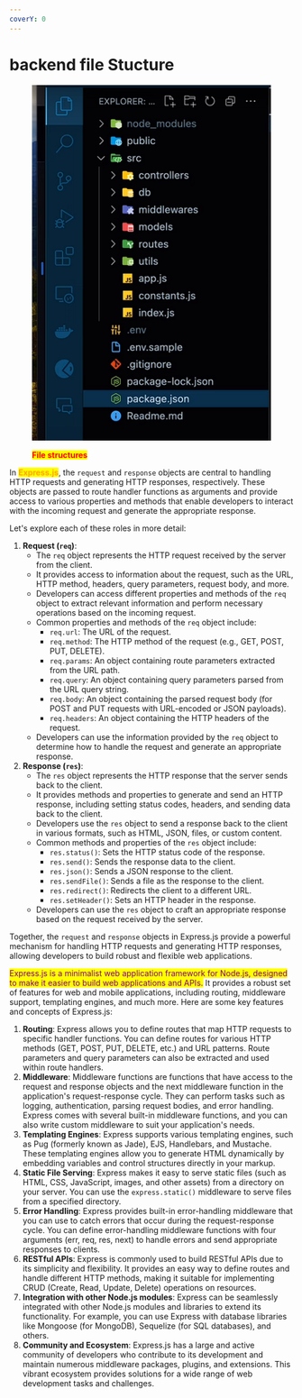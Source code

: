 ```yaml
---
coverY: 0
---
```


# backend file Stucture

<figure><img src=".gitbook/assets/backend file stucture.png" alt=""><figcaption><p><mark style="color:red;"><strong>File structures</strong></mark></p></figcaption></figure>

In <mark style="color:orange;">**Express.js**</mark>, the `request` and `response` objects are central to handling HTTP requests and generating HTTP responses, respectively. These objects are passed to route handler functions as arguments and provide access to various properties and methods that enable developers to interact with the incoming request and generate the appropriate response.

Let's explore each of these roles in more detail:

1. **Request (`req`)**:
   * The `req` object represents the HTTP request received by the server from the client.
   * It provides access to information about the request, such as the URL, HTTP method, headers, query parameters, request body, and more.
   * Developers can access different properties and methods of the `req` object to extract relevant information and perform necessary operations based on the incoming request.
   * Common properties and methods of the `req` object include:
     * `req.url`: The URL of the request.
     * `req.method`: The HTTP method of the request (e.g., GET, POST, PUT, DELETE).
     * `req.params`: An object containing route parameters extracted from the URL path.
     * `req.query`: An object containing query parameters parsed from the URL query string.
     * `req.body`: An object containing the parsed request body (for POST and PUT requests with URL-encoded or JSON payloads).
     * `req.headers`: An object containing the HTTP headers of the request.
   * Developers can use the information provided by the `req` object to determine how to handle the request and generate an appropriate response.
2. **Response (`res`)**:
   * The `res` object represents the HTTP response that the server sends back to the client.
   * It provides methods and properties to generate and send an HTTP response, including setting status codes, headers, and sending data back to the client.
   * Developers use the `res` object to send a response back to the client in various formats, such as HTML, JSON, files, or custom content.
   * Common methods and properties of the `res` object include:
     * `res.status()`: Sets the HTTP status code of the response.
     * `res.send()`: Sends the response data to the client.
     * `res.json()`: Sends a JSON response to the client.
     * `res.sendFile()`: Sends a file as the response to the client.
     * `res.redirect()`: Redirects the client to a different URL.
     * `res.setHeader()`: Sets an HTTP header in the response.
   * Developers can use the `res` object to craft an appropriate response based on the request received by the server.

Together, the `request` and `response` objects in Express.js provide a powerful mechanism for handling HTTP requests and generating HTTP responses, allowing developers to build robust and flexible web applications.

<mark style="color:purple;">Express.js is a minimalist web application framework for Node.js, designed to make it easier to build web applications and APIs.</mark> It provides a robust set of features for web and mobile applications, including routing, middleware support, templating engines, and much more. Here are some key features and concepts of Express.js:

1. **Routing**: Express allows you to define routes that map HTTP requests to specific handler functions. You can define routes for various HTTP methods (GET, POST, PUT, DELETE, etc.) and URL patterns. Route parameters and query parameters can also be extracted and used within route handlers.
2. **Middleware**: Middleware functions are functions that have access to the request and response objects and the next middleware function in the application's request-response cycle. They can perform tasks such as logging, authentication, parsing request bodies, and error handling. Express comes with several built-in middleware functions, and you can also write custom middleware to suit your application's needs.
3. **Templating Engines**: Express supports various templating engines, such as Pug (formerly known as Jade), EJS, Handlebars, and Mustache. These templating engines allow you to generate HTML dynamically by embedding variables and control structures directly in your markup.
4. **Static File Serving**: Express makes it easy to serve static files (such as HTML, CSS, JavaScript, images, and other assets) from a directory on your server. You can use the `express.static()` middleware to serve files from a specified directory.
5. **Error Handling**: Express provides built-in error-handling middleware that you can use to catch errors that occur during the request-response cycle. You can define error-handling middleware functions with four arguments (err, req, res, next) to handle errors and send appropriate responses to clients.
6. **RESTful APIs**: Express is commonly used to build RESTful APIs due to its simplicity and flexibility. It provides an easy way to define routes and handle different HTTP methods, making it suitable for implementing CRUD (Create, Read, Update, Delete) operations on resources.
7. **Integration with other Node.js modules**: Express can be seamlessly integrated with other Node.js modules and libraries to extend its functionality. For example, you can use Express with database libraries like Mongoose (for MongoDB), Sequelize (for SQL databases), and others.
8. **Community and Ecosystem**: Express.js has a large and active community of developers who contribute to its development and maintain numerous middleware packages, plugins, and extensions. This vibrant ecosystem provides solutions for a wide range of web development tasks and challenges.

